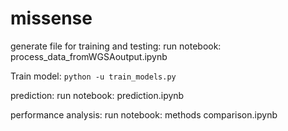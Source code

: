 # missense


generate file for training and testing:
run notebook: process_data_fromWGSAoutput.ipynb

Train model:
```python -u train_models.py```

prediction:
run notebook: prediction.ipynb

performance analysis:
run notebook: methods comparison.ipynb

